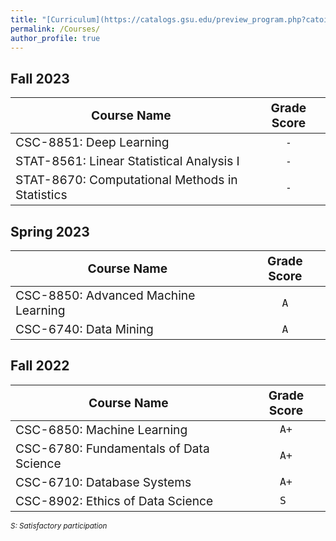 ```yaml
---
title: "[Curriculum](https://catalogs.gsu.edu/preview_program.php?catoid=26&poid=7725&returnto=3360)"
permalink: /Courses/
author_profile: true
---
```


## Fall 2023

|<span style="font-size: larger">**Course Name**</span>                         |<span style="font-size: larger">**Grade Score**</span>    |
|-------------------------------------------------------------------------------|:--------------------:|
|<span style="font-size: larger">CSC-8851: Deep Learning</span>              |<span style="font-size: larger">`-`</span>    |
|<span style="font-size: larger">STAT-8561: Linear Statistical Analysis I</span>       |<span style="font-size: larger">`-`</span>    |
|<span style="font-size: larger">STAT-8670: Computational Methods in Statistics</span> |<span style="font-size: larger">`-`</span>    |

## Spring 2023

|<span style="font-size: larger">**Course Name**</span>                         |<span style="font-size: larger">**Grade Score**</span>    |
|-------------------------------------------------------------------------------|:--------------------:|
|<span style="font-size: larger">CSC-8850: Advanced Machine Learning</span> |<span style="font-size: larger">`A`</span>    |
|<span style="font-size: larger">CSC-6740: Data Mining</span>               |<span style="font-size: larger">`A`</span>    |

## Fall 2022  

|<span style="font-size: larger">**Course Name**</span>                         |<span style="font-size: larger">**Grade Score**</span>    |
|-------------------------------------------------------------------------------|:--------------------:|
|<span style="font-size: larger">CSC-6850: Machine Learning</span>              |<span style="font-size: larger">`A+`</span>    |
|<span style="font-size: larger">CSC-6780: Fundamentals of Data Science</span>  |<span style="font-size: larger">`A+`</span>    |
|<span style="font-size: larger">CSC-6710: Database Systems</span>              |<span style="font-size: larger">`A+`</span>    |
|<span style="font-size: larger">CSC-8902: Ethics of Data Science</span>        |<span style="font-size: larger">`S `</span>    |



<span style="font-size: smaller; font-style: italic">S: Satisfactory participation</span>
